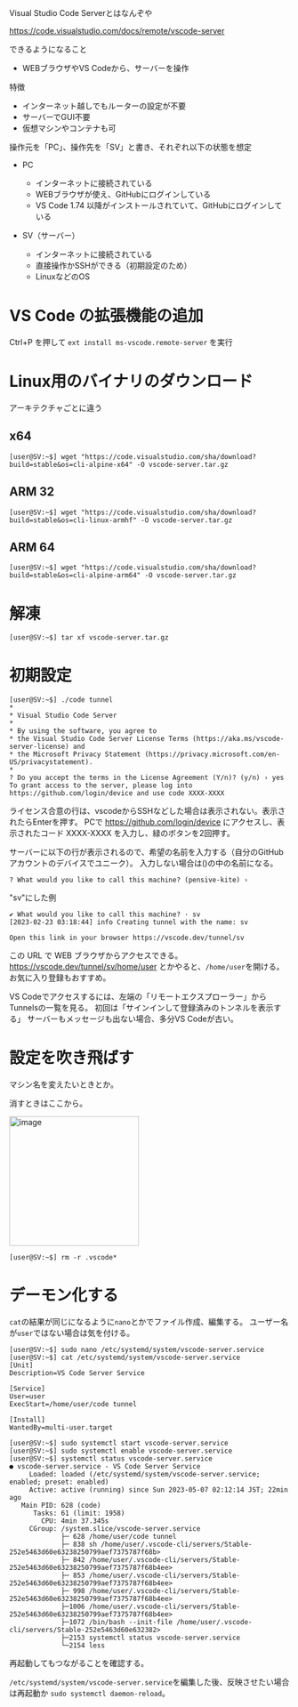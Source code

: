 Visual Studio Code Serverとはなんぞや

https://code.visualstudio.com/docs/remote/vscode-server

できるようになること
- WEBブラウザやVS Codeから、サーバーを操作

特徴
- インターネット越しでもルーターの設定が不要
- サーバーでGUI不要
- 仮想マシンやコンテナも可

操作元を「PC」、操作先を「SV」と書き、それぞれ以下の状態を想定

- PC
  - インターネットに接続されている
  - WEBブラウザが使え、GitHubにログインしている
  - VS Code 1.74 以降がインストールされていて、GitHubにログインしている

- SV（サーバー）
  - インターネットに接続されている
  - 直接操作かSSHができる（初期設定のため）
  - LinuxなどのOS

# VS Code の拡張機能の追加

Ctrl+P を押して `ext install ms-vscode.remote-server` を実行

# Linux用のバイナリのダウンロード

アーキテクチャごとに違う

## x64

```
[user@SV:~$] wget "https://code.visualstudio.com/sha/download?build=stable&os=cli-alpine-x64" -O vscode-server.tar.gz
```

## ARM 32

```
[user@SV:~$] wget "https://code.visualstudio.com/sha/download?build=stable&os=cli-linux-armhf" -O vscode-server.tar.gz
```

## ARM 64

```
[user@SV:~$] wget "https://code.visualstudio.com/sha/download?build=stable&os=cli-alpine-arm64" -O vscode-server.tar.gz
```

# 解凍

```
[user@SV:~$] tar xf vscode-server.tar.gz
```

# 初期設定

```
[user@SV:~$] ./code tunnel
*
* Visual Studio Code Server
*
* By using the software, you agree to
* the Visual Studio Code Server License Terms (https://aka.ms/vscode-server-license) and
* the Microsoft Privacy Statement (https://privacy.microsoft.com/en-US/privacystatement).
*
? Do you accept the terms in the License Agreement (Y/n)? (y/n) › yes
To grant access to the server, please log into https://github.com/login/device and use code XXXX-XXXX
```

ライセンス合意の行は、vscodeからSSHなどした場合は表示されない。表示されたらEnterを押す。
PCで https://github.com/login/device にアクセスし、表示されたコード XXXX-XXXX を入力し、緑のボタンを2回押す。

サーバーに以下の行が表示されるので、希望の名前を入力する（自分のGitHubアカウントのデバイスでユニーク）。
入力しない場合は()の中の名前になる。

```
? What would you like to call this machine? (pensive-kite) › 
```

"sv"にした例

```
✔ What would you like to call this machine? · sv
[2023-02-23 03:18:44] info Creating tunnel with the name: sv

Open this link in your browser https://vscode.dev/tunnel/sv
```

この URL で WEB ブラウザからアクセスできる。
https://vscode.dev/tunnel/sv/home/user とかやると、`/home/user`を開ける。
お気に入り登録もおすすめ。

VS Codeでアクセスするには、左端の「リモートエクスプローラー」からTunnelsの一覧を見る。
初回は「サインインして登録済みのトンネルを表示する」
サーバーもメッセージも出ない場合、多分VS Codeが古い。

# 設定を吹き飛ばす

マシン名を変えたいときとか。

消すときはここから。

<img width="233" alt="image" src="https://user-images.githubusercontent.com/16854724/236639483-c62b3eaf-f57d-4811-a400-acb2da34ac06.png">

```
[user@SV:~$] rm -r .vscode*
```

# デーモン化する

`cat`の結果が同じになるように`nano`とかでファイル作成、編集する。
ユーザー名が`user`ではない場合は気を付ける。

```
[user@SV:~$] sudo nano /etc/systemd/system/vscode-server.service
[user@SV:~$] cat /etc/systemd/system/vscode-server.service
[Unit]
Description=VS Code Server Service

[Service]
User=user
ExecStart=/home/user/code tunnel

[Install]
WantedBy=multi-user.target

[user@SV:~$] sudo systemctl start vscode-server.service
[user@SV:~$] sudo systemctl enable vscode-server.service
[user@SV:~$] systemctl status vscode-server.service
● vscode-server.service - VS Code Server Service
     Loaded: loaded (/etc/systemd/system/vscode-server.service; enabled; preset: enabled)
     Active: active (running) since Sun 2023-05-07 02:12:14 JST; 22min ago
   Main PID: 628 (code)
      Tasks: 61 (limit: 1958)
        CPU: 4min 37.345s
     CGroup: /system.slice/vscode-server.service
             ├─ 628 /home/user/code tunnel
             ├─ 838 sh /home/user/.vscode-cli/servers/Stable-252e5463d60e63238250799aef7375787f68b>
             ├─ 842 /home/user/.vscode-cli/servers/Stable-252e5463d60e63238250799aef7375787f68b4ee>
             ├─ 853 /home/user/.vscode-cli/servers/Stable-252e5463d60e63238250799aef7375787f68b4ee>
             ├─ 998 /home/user/.vscode-cli/servers/Stable-252e5463d60e63238250799aef7375787f68b4ee>
             ├─1006 /home/user/.vscode-cli/servers/Stable-252e5463d60e63238250799aef7375787f68b4ee>
             ├─1072 /bin/bash --init-file /home/user/.vscode-cli/servers/Stable-252e5463d60e632382>
             ├─2153 systemctl status vscode-server.service
             └─2154 less

```

再起動してもつながることを確認する。

`/etc/systemd/system/vscode-server.service`を編集した後、反映させたい場合は再起動か
`sudo systemctl daemon-reload`。
